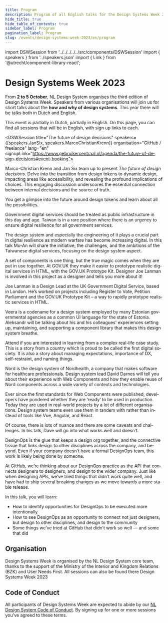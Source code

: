 ```yaml
---
title: Program
description: Program of all English talks for the Design Systems Week 2023
hide_title: true
hide_table_of_contents: true
sidebar_label: Program
pagination_label: Program
slug: /events/design-systems-week-2023/en/program
---
```


import DSWSession from '../../../../../src/components/DSWSession'
import { speakers } from '../speakers.json'
import { Link } from '@utrecht/component-library-react';

<div lang="en">

# Design Systems Week 2023

From **2 to 5 October**, NL Design System organises the third edition of Design Systems Week. Speakers from various organisations will join us for short talks about the **how and why of design systems**. This year there will be talks both in Dutch and English.

This event is partially in Dutch, partially in English. On this page, you can find all sessions that will be in English, with sign up links to each.

<DSWSession title="The future of design decisions" speakers={[speakers.JanSix, speakers.MarcoChristianKrenn]} organisation="GitHub / freelance" lang="en" signupLink="https://www.gebruikercentraal.nl/agenda/the-future-of-design-decisions#event-booking">

Marco-Christian Krenn and Jan Six team up to present _The future of design decisions_. Delve into the transition from design tokens to dynamic design, impacting areas like accessibility, and revealing the profound implications of choices. This engaging discussion underscores the essential connection between internal decisions and the source of truth.

You get a glimpse into the future around design tokens and learn about all the possibilities.

</DSWSession>

<DSWSession title="Design systems as public infrastructure" speakers={[speakers.MuAnChiou]} organisation="Public Digital Innovation Space, Cabinet Office, Taiwan" lang="en" signupLink="https://www.gebruikercentraal.nl/agenda/design-systems-as-public-infrastructure#event-booking">

Government digital services should be treated as public infrastructure in this day and age. Taiwan is in a rare position where there is an urgency to ensure digital resilience for all government services.

The design system and especially the engineering of it plays a crucial part in digital resilience as modern warfare has become increasing digital. In this talk Mu-An will share the initiative, the challenges, and the ambitions of the Taiwanese digital services, focusing on the design system aspect.

</DSWSession>

<DSWSession title="The GOV.UK Prototype Kit" speakers={[speakers.JoeLanman]} lang="en" organisation="GOV.UK" signupLink="https://www.gebruikercentraal.nl/agenda/the-gov-uk-prototype-kit#event-booking">

A set of components is one thing, but the true magic comes when they are put in use together. At GOV.UK they make it easier to prototype realistic digital services in HTML, with the GOV.UK Prototype Kit.
Designer Joe Lanman is involved in this project as a designer and tells you more about it!

Joe Lanman is a Design Lead at the UK Government Digital Service, based in London. He’s worked on projects including Register to Vote, Petition Parliament and the GOV.UK Prototype Kit – a way to rapidly prototype realistic services in HTML.
</DSWSession>

<DSWSession lang="en" title="Estonia Design System" speakers={[speakers.AleksandrBeliaev]} organisation="Nortal" signupLink="https://www.gebruikercentraal.nl/agenda/estland-design-system#event-booking">

Veera is a codename for a design system employed by many Estonian governmental agencies as a common UI language for the state of Estonia. Aleksandr will be talking about his and his colleagues' experiences setting up, maintaining, and supporting a component library that makes this design system breathe.

Attend if you are interested in learning from a complex real-life case study. This is a story from a country which is proud to be called the first digital society. It is also a story about managing expectations, importance of DX, self-restraint, and naming things.
</DSWSession>

<DSWSession title="Design Systems & Web Components: what works & what doesn’t" speakers={[speakers.DavidDarnes]} lang="en" organisation="Nordhealth" signupLink="https://www.gebruikercentraal.nl/agenda/design-systems-web-components-what-works-what-doesnt#event-booking">

Nord is the design system of Nordhealth, a company that makes software for healthcare professionals. Design system lead David Darnes will tell you about their experience with Web Components and how they enable reuse of Nord components across a wide variety of contexts and technologies.

Ever since the first standards for Web Components were published, developers have pondered whether they are ‘ready’ to be used in production. Today they are used in real-world projects by a lot of different organisations. Design system teams even use them in tandem with rather than instead of tools like Vue, Angular, and React.

Of course, there is lots of nuance and there are some caveats and challenges. In his talk, Dave will go into what works well and doesn’t.

</DSWSession>

<DSWSession title="DesignOps: designing the API of design teams" speakers={[speakers.InayailiLeon]} lang="en" organisation="GitHub" signupLink="https://www.gebruikercentraal.nl/agenda/designops-designing-the-api-of-design-teams#event-booking">

DesignOps is the glue that keeps a design org together, and the connective tissue that links design to other disciplines across the company, and beyond. Even if your company doesn’t have a formal DesignOps team, this work is likely being done by someone.

At GitHub, we’re thinking about our DesignOps practice as the API that connects designers to designers, and design to the wider company. Just like when designing APIs, we’ve tried things that didn’t work quite well, and have had to ship several breaking changes as we move towards a more stable release.

In this talk, you will learn:

- How to identify opportunities for DesignOps to be executed more intentionally
- How to see DesignOps as an opportunity to connect not just designers, but design to other disciplines, and design to the community
- Some things we’ve tried at GitHub that didn’t work so well — and some that did

</DSWSession>

## Organisation

Design Systems Week is organised by the NL Design System core team, thanks to the support of the Ministry of the Interior and Kingdom Relations (BZK) and <Link href="https://international.gebruikercentraal.nl">User Needs First</Link>. All sessions can also be found there <Link href="https://international.gebruikercentraal.nl/design-systems-week-2023/">Design Systems Week 2023</Link>

## Code of Conduct

All participants of Design Systems Week are expected to abide by our [NL Design System Code of Conduct](https://github.com/nl-design-system/.github/blob/main/CODE_OF_CONDUCT.md). By signing up for one or more sessions you've agreed to these terms.

</div>
